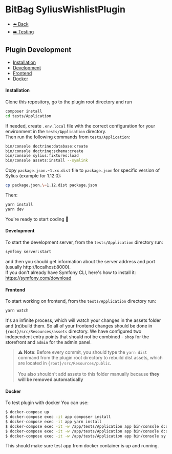 # BitBag SyliusWishlistPlugin

- [⬅️ Back](../README.md#overview)
- [➡️ Testing](./05-testing.md)

## Plugin Development

- [Installation](#installation)
- [Development](#development)
- [Frontend](#frontend)
- [Docker](#docker)



#### Installation

Clone this repository, go to the plugin root directory and run

```bash
composer install
cd tests/Application
```

If needed, create `.env.local` file with the correct configuration for your environment in the `tests/Application` directory. <br>
Then run the following commands from `tests/Application`:

```bash
bin/console doctrine:database:create
bin/console doctrine:schema:create
bin/console sylius:fixtures:load
bin/console assets:install --symlink
```

Copy `package.json.~1.xx.dist` file to `package.json` for specific version of Sylius (example for 1.12.0):
```bash
cp package.json.\~1.12.dist package.json
```

Then:

```bash
yarn install
yarn dev
```

You're ready to start coding 🎉

#### Development

To start the development server, from the `tests/Application` directory run:

```bash
symfony server:start
```

and then you should get information about the server address and port (usually http://localhost:8000). <br>
If you don't already have Symfony CLI, here's how to install it: https://symfony.com/download


#### Frontend

To start working on frontend, from the `tests/Application` directory run:

```bash
yarn watch
```

It's an infinite process, which will watch your changes in the assets folder and (re)build them. So all of your frontend changes should be done in `{root}/src/Resources/assets` directory. We have configured two independent entry points that should not be combined - `shop` for the storefront and `admin` for the admin panel.

> **⚠ Note**: Before every commit, you should type the `yarn dist` command from the plugin root directory to rebuild dist assets, which are located in `{root}/src/Resources/public`. <br> <br> You also shouldn't add assets to this folder manually because **they will be removed automatically**

#### Docker

To test plugin with docker You can use:

```bash
$ docker-compose up
$ docker-compose exec -it app composer install
$ docker-compose exec -it app yarn install
$ docker-compose exec -it -w /app/tests/Application app bin/console d:d:c
$ docker-compose exec -it -w /app/tests/Application app bin/console d:s:c
$ docker-compose exec -it -w /app/tests/Application app bin/console sy:fi:lo -q
```

This should make sure test app from docker container is up and running.
